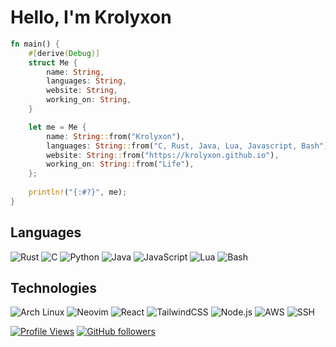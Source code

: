 # Hello, I'm Krolyxon


```rust
fn main() {
    #[derive(Debug)]
    struct Me {
        name: String,
        languages: String,
        website: String,
        working_on: String,
    }

    let me = Me {
        name: String::from("Krolyxon"),
        languages: String::from("C, Rust, Java, Lua, Javascript, Bash"),
        website: String::from("https://krolyxon.github.io"),
        working_on: String::from("Life"),
    };
    
    println!("{:#?}", me);
}
```

##  Languages
![Rust](https://img.shields.io/badge/Rust-000000?style=for-the-badge&logo=rust&logoColor=white)
![C](https://img.shields.io/badge/C-A8B9CC?style=for-the-badge&logo=c&logoColor=white)
![Python](https://img.shields.io/badge/Python-3776AB?style=for-the-badge&logo=python&logoColor=white)
![Java](https://img.shields.io/badge/Java-007396?style=for-the-badge&logo=java&logoColor=white)
![JavaScript](https://img.shields.io/badge/JavaScript-F7DF1E?style=for-the-badge&logo=javascript&logoColor=black)
![Lua](https://img.shields.io/badge/Lua-2C2D72?style=for-the-badge&logo=lua&logoColor=white)
![Bash](https://img.shields.io/badge/GNU%20Bash-4EAA25?style=for-the-badge&logo=gnu-bash&logoColor=white)

## Technologies
![Arch Linux](https://img.shields.io/badge/Arch_Linux-1793D1?style=for-the-badge&logo=arch-linux&logoColor=white)
![Neovim](https://img.shields.io/badge/Neovim-57A143?style=for-the-badge&logo=neovim&logoColor=white)
![React](https://img.shields.io/badge/React-20232A?style=for-the-badge&logo=react&logoColor=61DAFB)
![TailwindCSS](https://img.shields.io/badge/TailwindCSS-38B2AC?style=for-the-badge&logo=tailwind-css&logoColor=white)
![Node.js](https://img.shields.io/badge/Node.js-339933?style=for-the-badge&logo=nodedotjs&logoColor=white)
![AWS](https://img.shields.io/badge/Amazon%20AWS-232F3E?style=for-the-badge&logo=amazon-aws&logoColor=white)
![SSH](https://img.shields.io/badge/SSH-000000?style=for-the-badge&logo=ssh&logoColor=white)


[![Profile Views](https://komarev.com/ghpvc/?username=krolyxon&color=blue)](https://github.com/krolyxon)
[![GitHub followers](https://img.shields.io/github/followers/krolyxon?label=Follow&style=social)](https://github.com/krolyxon)
